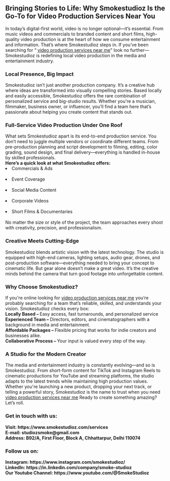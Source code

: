 <h2>Bringing Stories to Life: Why Smokestudioz Is the Go-To for Video Production Services Near You</h2>
In today’s digital-first world, video is no longer optional—it’s essential. From music videos and commercials to branded content and short films, high-quality video production is at the heart of how we consume entertainment and information. That’s where Smokestudioz steps in. If you’ve been searching for “ <a href="https://www.smokestudioz.com/services" title="Video production services near me" alt"video production services near me" <a>video production services near me</a>" look no further—Smokestudioz is redefining local video production in the media and entertainment industry.<br>
<h3>Local Presence, Big Impact</h3>
Smokestudioz isn’t just another production company. It’s a creative hub where ideas are transformed into visually compelling stories. Based locally and easily accessible, Smokestudioz offers the rare combination of personalized service and big-studio results. Whether you're a musician, filmmaker, business owner, or influencer, you’ll find a team here that’s passionate about helping you create content that stands out.<br>
<h3>Full-Service Video Production Under One Roof</h3>
What sets Smokestudioz apart is its end-to-end production service. You don’t need to juggle multiple vendors or coordinate different teams. From pre-production planning and script development to filming, editing, color grading, sound design, and final delivery—everything is handled in-house by skilled professionals.<br>
<b>Here’s a quick look at what Smokestudioz offers:</b><br>
<li>Commercials & Ads</li><br>
<li>Event Coverage</li><br>
<li>Social Media Content</li><br>
<li>Corporate Videos</li><br>
<li>Short Films & Documentaries</li><br>
No matter the size or style of the project, the team approaches every shoot with creativity, precision, and professionalism.<br>
<h3>Creative Meets Cutting-Edge</h3>
Smokestudioz blends artistic vision with the latest technology. The studio is equipped with high-end cameras, lighting setups, audio gear, drones, and post-production software—everything needed to bring your concept to cinematic life. But gear alone doesn’t make a great video. It’s the creative minds behind the camera that turn good footage into unforgettable content.<br>
<h3>Why Choose Smokestudioz?</h3>
If you're online looking for <a href="https://www.smokestudioz.com/services" title="Video production services near me" alt"video production services near me" <a>video production services near me</a> you’re probably searching for a team that’s reliable, skilled, and understands your vision. Smokestudioz checks every box:<br>
<b>Locally Based – </b>Easy access, fast turnarounds, and personalized service<br>
<b>Experienced Team – </b>Directors, editors, and cinematographers with a background in media and entertainment.<br>
<b>Affordable Packages – </b>Flexible pricing that works for indie creators and businesses alike.<br>
<b>Collaborative Process – </b>Your input is valued every step of the way.<br>
<h3>A Studio for the Modern Creator</h3>
The media and entertainment industry is constantly evolving—and so is Smokestudioz. From short-form content for TikTok and Instagram Reels to cinematic productions for YouTube and streaming platforms, the studio adapts to the latest trends while maintaining high production values.<br>
Whether you're launching a new product, dropping your next track, or telling a powerful story, Smokestudioz is the name to trust when you need  <a href="https://www.smokestudioz.com/services" title="Video production services near me" alt"video production services near me" <a>video production services near me</a> Ready to create something amazing? Let’s roll.<br>
<h3>Get in touch with us:</h3>
<b>Visit: https://www.smokestudioz.com/services</b><br>
<b>E-mail: studiozsmoke@gmail.com </b><br>
<b>Address: B92/A, First Floor, Block A, Chhattarpur, Delhi 110074</b><br>
<h3>Follow us on:</h3>
<b>Instagram: https://www.instagram.com/smokestudioz/ </b><br>
<b>LinkedIn: https://in.linkedin.com/company/smoke-studioz </b><br>
<b>Our Youtube Channel: https://www.youtube.com/@SmokeStudioz</b>
